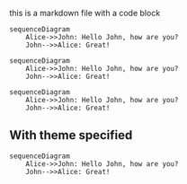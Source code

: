 this is a markdown file
with a code block


```{.mermaid width=100 format=png loc=img}
sequenceDiagram
    Alice->>John: Hello John, how are you?
    John-->>Alice: Great!
```

```{.mermaid width=100 format=png loc=img}
sequenceDiagram
    Alice->>John: Hello John, how are you?
    John-->>Alice: Great!
```

```{.mermaid width=100 format=svg }
sequenceDiagram
    Alice->>John: Hello John, how are you?
    John-->>Alice: Great!
```

With theme specified
---------------------

```{.mermaid width=100 format=svg theme=forest}
sequenceDiagram
    Alice->>John: Hello John, how are you?
    John-->>Alice: Great!
```

